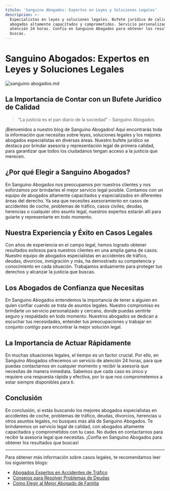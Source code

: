 ```yaml
---
titulo: 'Sanguino Abogados: Expertos en Leyes y Soluciones Legales'
descripcion: >-
  Especialistas en leyes y soluciones legales. Bufete jurídico de calidad con
  abogados altamente capacitados y comprometidos. Servicio personalizado y
  atención 24 horas. Confía en Sanguino Abogados para obtener los resultados que
  buscas.
---
```


# Sanguino Abogados: Expertos en Leyes y Soluciones Legales

 ![sanguino abogados.md](./img/sanguino-abogados-1.webp)

## La Importancia de Contar con un Bufete Jurídico de Calidad

> "La justicia es el pan diario de la sociedad" - Sanguino Abogados

¡Bienvenidos a nuestro blog de Sanguino Abogados! Aquí encontrarás toda la información que necesitas sobre leyes, soluciones legales y los mejores abogados especialistas en diversas áreas. Nuestro bufete jurídico se destaca por brindar asesoría y representación legal de primera calidad, para garantizar que todos los ciudadanos tengan acceso a la justicia que merecen.

## ¿Por qué Elegir a Sanguino Abogados?

En Sanguino Abogados nos preocupamos por nuestros clientes y nos esforzamos por brindarles el mejor servicio legal posible. Contamos con un equipo de abogados altamente capacitados y especializados en diferentes áreas del derecho. Ya sea que necesites asesoramiento en casos de accidentes de coche, problemas de tráfico, casos civiles, deudas, herencias o cualquier otro asunto legal, nuestros expertos estarán allí para guiarte y representarte en todo momento.

## Nuestra Experiencia y Éxito en Casos Legales

Con años de experiencia en el campo legal, hemos logrado obtener resultados exitosos para nuestros clientes en una amplia gama de casos. Nuestro equipo de abogados especialistas en accidentes de tráfico, deudas, divorcios, inmigración y más, ha demostrado su competencia y conocimiento en cada situación. Trabajamos arduamente para proteger tus derechos y alcanzar la justicia que buscas.

## Los Abogados de Confianza que Necesitas

En Sanguino Abogados entendemos la importancia de tener a alguien en quien confiar cuando se trata de asuntos legales. Nuestro compromiso es brindarte un servicio personalizado y cercano, donde puedas sentirte seguro y respaldado en todo momento. Nuestros abogados se dedican a escuchar tus necesidades, entender tus preocupaciones y trabajar en conjunto contigo para encontrar la mejor solución legal.

## La Importancia de Actuar Rápidamente

En muchas situaciones legales, el tiempo es un factor crucial. Por ello, en Sanguino Abogados ofrecemos un servicio de atención 24 horas, para que puedas contactarnos en cualquier momento y recibir la asesoría que necesitas de manera inmediata. Sabemos que cada caso es único y requiere una respuesta rápida y efectiva, por lo que nos comprometemos a estar siempre disponibles para ti.

## Conclusión

En conclusión, si estás buscando los mejores abogados especialistas en accidentes de coche, problemas de tráfico, deudas, divorcios, herencias u otros asuntos legales, no busques más allá de Sanguino Abogados. Te brindaremos un servicio legal de calidad, con abogados altamente capacitados y comprometidos con tu caso. No dudes en contactarnos para recibir la asesoría legal que necesitas. ¡Confía en Sanguino Abogados para obtener los resultados que buscas!

---

Para obtener más información sobre casos legales, te recomendamos leer los siguientes blogs:

- [Abogados Expertos en Accidentes de Tráfico](abogados-especialistas-en-accidentes-de-trafico)
- [Consejos para Resolver Problemas de Deudas](abogados-especialistas-en-deudas)
- [Cómo Elegir al Mejor Abogado de Familia](buenos-abogados-de-familia)
